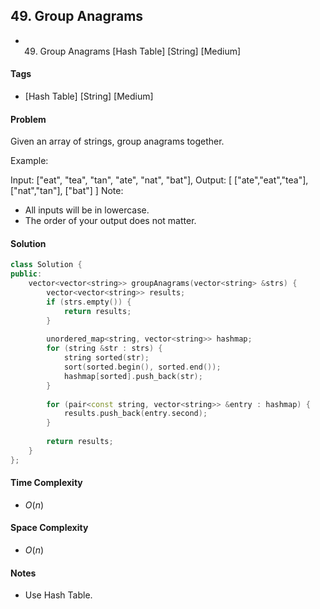 ## 49. Group Anagrams
- 49. Group Anagrams [Hash Table] [String] [Medium]

#### Tags
- [Hash Table] [String] [Medium]

#### Problem
Given an array of strings, group anagrams together.

Example:

Input: ["eat", "tea", "tan", "ate", "nat", "bat"],
Output:
[
  ["ate","eat","tea"],
  ["nat","tan"],
  ["bat"]
]
Note:

- All inputs will be in lowercase.
- The order of your output does not matter.

#### Solution
``` C++
class Solution {
public:
    vector<vector<string>> groupAnagrams(vector<string> &strs) {
        vector<vector<string>> results;
        if (strs.empty()) {
            return results;
        }
        
        unordered_map<string, vector<string>> hashmap;
        for (string &str : strs) {
            string sorted(str);
            sort(sorted.begin(), sorted.end());
            hashmap[sorted].push_back(str);
        }
        
        for (pair<const string, vector<string>> &entry : hashmap) {
            results.push_back(entry.second);
        }
        
        return results;
    }
};
```

#### Time Complexity
- $O(n)$

#### Space Complexity
- $O(n)$

#### Notes
- Use Hash Table.
